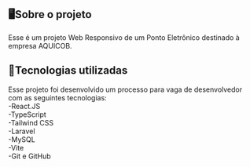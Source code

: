## 🖥️Sobre o projeto
Esse é um projeto Web Responsivo de um Ponto Eletrônico destinado à empresa AQUICOB.

## 🚀Tecnologias utilizadas
Esse projeto foi desenvolvido um processo para vaga de desenvolvedor com as seguintes tecnologias:<br>
-React.JS<br>
-TypeScript<br>
-Tailwind CSS<br>
-Laravel<br>
-MySQL<br>
-Vite<br>
-Git e GitHub<br>
